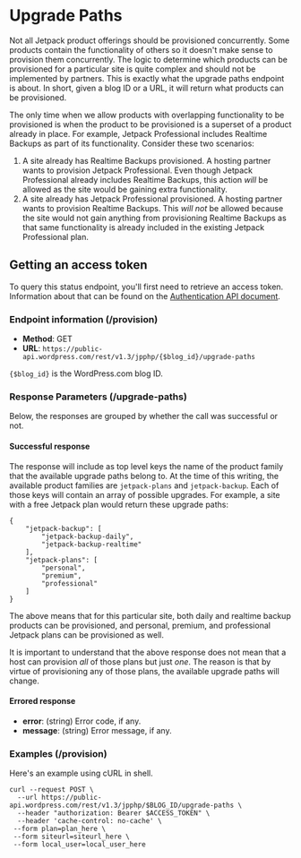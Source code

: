 # Upgrade Paths

Not all Jetpack product offerings should be provisioned concurrently. Some products contain the functionality of others so it doesn't make sense to provision them concurrently. The logic to determine which products can be provisioned for a particular site is quite complex and should not be implemented by partners. This is exactly what the upgrade paths endpoint is about. In short, given a blog ID or a URL, it will return what products can be provisioned.

The only time when we allow products with overlapping functionality to be provisioned is when the product to be provisioned is a superset of a product already in place. For example, Jetpack Professional includes Realtime Backups as part of its functionality. Consider these two scenarios:

1. A site already has Realtime Backups provisioned. A hosting partner wants to provision Jetpack Professional. Even though Jetpack Professional already includes Realtime Backups, this action *will* be allowed as the site would be gaining extra functionality.
2. A site already has Jetpack Professional provisioned. A hosting partner wants to provision Realtime Backups. This *will not* be allowed because the site would not gain anything from provisioning Realtime Backups as that same functionality is already included in the existing Jetpack Professional plan. 

## Getting an access token

To query this status endpoint, you'll first need to retrieve an access token. Information about that can be found on the [Authentication API document](../jetpack-start-endpoints/authentication.md#getting-a-jetpack-partner-access-token ).

### Endpoint information (/provision)

- __Method__: GET
- __URL__:    `https://public-api.wordpress.com/rest/v1.3/jpphp/{$blog_id}/upgrade-paths`

`{$blog_id}` is the WordPress.com blog ID.

### Response Parameters (/upgrade-paths)

Below, the responses are grouped by whether the call was successful or not.

#### Successful response

The response will include as top level keys the name of the product family that the available upgrade paths belong to. At the time of this writing, the available product families are `jetpack-plans` and `jetpack-backup`. Each of those keys will contain an array of possible upgrades. For example, a site with a free Jetpack plan would return these upgrade paths:

```
{
    "jetpack-backup": [
        "jetpack-backup-daily",
        "jetpack-backup-realtime"
    ],
    "jetpack-plans": [
        "personal",
        "premium",
        "professional"
    ]
}
```

The above means that for this particular site, both daily and realtime backup products can be provisioned, and personal, premium, and professional Jetpack plans can be provisioned as well.

It is important to understand that the above response does not mean that a host can provision *all* of those plans but just *one*. The reason is that by virtue of provisioning any of those plans, the available upgrade paths will change.

#### Errored response

- __error__:    (string) Error code, if any.
- __message__:  (string) Error message, if any.

### Examples (/provision)

Here's an example using cURL in shell.

```shell
curl --request POST \
  --url https://public-api.wordpress.com/rest/v1.3/jpphp/$BLOG_ID/upgrade-paths \
  --header "authorization: Bearer $ACCESS_TOKEN" \
  --header 'cache-control: no-cache' \
 --form plan=plan_here \
 --form siteurl=siteurl_here \
 --form local_user=local_user_here
```